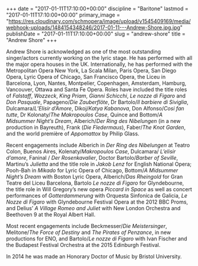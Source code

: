 +++
date = "2017-01-11T17:10:00+00:00"
discipline = "Baritone"
lastmod = "2017-01-11T17:10:00+00:00"
primary_image = "https://res.cloudinary.com/schmopera/image/upload/v1545409169/media/webhook-uploads/1484154348246/2017-01-11---Andrew-Shore.jpg.jpg"
publishDate = "2017-01-11T17:10:00+00:00"
slug = "andrew-shore"
title = "Andrew Shore"
+++

Andrew Shore is acknowledged as one of the most outstanding singer/actors currently working on the lyric stage. He has performed with all the major opera houses in the UK. Internationally, he has performed with the Metropolitan Opera New York, La Scala Milan, Paris Opera, San Diego Opera, Lyric Opera of Chicago, San Francisco Opera, the Liceu in Barcelona, Lyon, Nantes, Montpelier, Copenhagen, Amsterdam, Hamburg, Vancouver, Ottawa and Santa Fe Opera. Roles have included the title roles of *Falstaff*, *Wozzeck*, *King Priam*, *Gianni Schicchi*, *Le nozze di Figaro* and *Don Pasquale*, Papageno/*Die Zauberflöte*, Dr Bartolo/*Il barbiere di Siviglia*, Dulcamara/*L’Elisir d’Amore*, Dikoj/*Katya Kabanova*, Don Alfonso/*Cosi fan tutte*, Dr Kolonaty/*The Makropoulos Case*, Quince and Bottom/*A Midsummer Night’s Dream*, Alberich/*Der Ring des Nibelungen* (in a new production in Bayreuth), Frank (*Die Fledermaus*), Faber/*The Knot Garden*, and the world première of *Appomattox* by Philip Glass.

Recent engagements include Alberich in *Der Ring des Nibelungen* at Teatro Colon, Buenos Aires, Kolenaty/*Makropoulos Case*, Dulcamara/ *L’elisir d’amore*, Faninal / *Der Rosenkavalier*, Doctor Bartolo/*Barber of Seville*, Martinu’s *Julietta* and the title role in *Jakob Lenz* for English National Opera; Pooh-Bah in *Mikado* for Lyric Opera of Chicago, Bottom/*A Midsummer Night’s Dream* with Boston Lyric Opera, Alberich/*Das Rheingold* for Gran Teatre del Liceu Barcelona, Bartolo *Le nozze di Figaro* for Glyndebourne, the title role in Will Gregory’s new opera *Piccard in Space* as well as concert performances of *Gotterdammerung* with Orquesta Sinfonica de Galicia, *Le Nozze di Figaro* with Glyndebourne Festival Opera at the 2012 BBC Proms, and Delius’ *A Village* *Romeo and Juliet* with New London Orchestra and Beethoven 9 at the Royal Albert Hall.

Most recent engagements include Beckmesser/*Die Meistersinger*, Melitone/*The Force of Destiny* and *The Pirates of Penzance*, in new productions for ENO, and Bartolo/*Le nozze di Figaro* with Ivan Fischer and the Budapest Festival Orchestra at the 2015 Edinburgh Festival.

In 2014 he was made an Honorary Doctor of Music by Bristol University.
